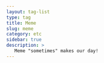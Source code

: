 ```yaml
---
layout: tag-list
type: tag
title: Meme
slug: meme
category: etc
sidebar: true
description: >
   Meme "sometimes" makes our day!
---
```

